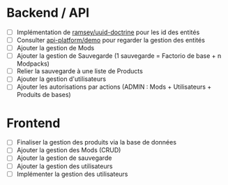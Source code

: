 # Backend / API

* [ ] Implémentation de [ramsey/uuid-doctrine](https://github.com/ramsey/uuid-doctrine) pour les id des entités
* [ ] Consulter [api-platform/demo](https://github.com/api-platform/demo) pour regarder la gestion des entités
* [ ] Ajouter la gestion de Mods
* [ ] Ajouter la gestion de Sauvegarde (1 sauvegarde = Factorio de base + n Modpacks)
* [ ] Relier la sauvegarde à une liste de Products
* [ ] Ajouter la gestion d'utilisateurs
* [ ] Ajouter les autorisations par actions (ADMIN : Mods + Utilisateurs + Produits de bases)

# Frontend

* [ ] Finaliser la gestion des produits via la base de données
* [ ] Ajouter la gestion des Mods (CRUD) 
* [ ] Ajouter la gestion de sauvegarde
* [ ] Ajouter la gestion des utilisateurs
* [ ] Implémenter la gestion des utilisateurs
